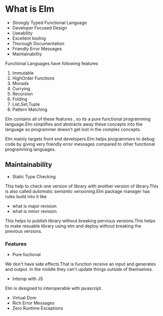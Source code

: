 
# What is Elm 

- Strongly Typed Functional Language
- Developer Focused Design
- Useability
- Excellent tooling
- Thorough Documentation
- Friendly Error Messages
- Maintainability

Functional Languages have following features

1. Immutable
2. HighOrder Functions
3. Monads
4. Currying
5. Recursion
6. Folding
7. List,Set,Tuple
8. Pattern Matching

Elm contains all of these features , so its a pure functional programming language.Elm simplifies and abstracts away these concepts into the language so programmer doesn't get lost in the complex concepts. 

Elm mainly targets front end developers.Elm helps programmers to debug code by giving very friendly error messages compared to other functional programming languages.

## Maintainability

- Static Type Checking

This help to check one version of library with another version of library.This is also called *automatic semantic versioning*.Elm package manager has rules build into it like

- what is major revision
- what is minor revision

This helps to publish library without breaking pervious versions.This helps to make resuable library using elm and deploy without breaking the previous versions.


### Features

- Pure fuctional

We don't have side effects.That is function receive an input and generates and output. In the middle they can't update things outside of themselves.

- Interop with JS

Elm is designed to interoperable with javascript.

- Virtual Dom
- Rich Error Messages
- Zero Runtime Exceptions
